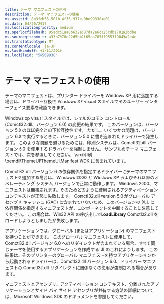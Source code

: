 ```yaml
---
title: テーマ マニフェストの使用
description: テーマ マニフェストの使用
ms.assetid: 8b3feb56-501b-4f35-937e-0be99338ae01
ms.date: 04/20/2017
ms.localizationpriority: medium
ms.openlocfilehash: 95adc51aa8b632a387da2e6cb25cdb1782a2bdbe
ms.sourcegitcommit: a33b7978e22d5bb9f65ca7056f955319049a2e4c
ms.translationtype: MT
ms.contentlocale: ja-JP
ms.lasthandoff: 01/31/2019
ms.locfileid: "56569938"
---
```

# <a name="using-theme-manifests"></a>テーマ マニフェストの使用


テーマのマニフェストは、プリンター ドライバーを Windows XP 用に追加する場合は、ドライバー互換性 Windows XP visual スタイルでそのユーザー インターフェイス要素を確認できます。

Windows xp visual スタイルでは、シェルのコモン コントロール (Comctl32.dll、バージョン 6.0) の変更の結果です。 このバージョンは、バージョン 5.0 のほぼ完全との下位互換性です。 ただし、いくつかの問題は、バージョン 6.0 で実行するときに、バージョン 5.0 に書き込まれたドライバーで発生します。 このような問題を避けるためには、印刷システムは、Comctl32.dll バージョン 6.0 を使用するドライバーを強制しません。 サンプルのテーマ マニフェストでは、次を参照してください。 \\src\\印刷\\oemdll\\ThemeUI\\ThemeUI.Manifest WDK に含まれています。

Comctl32.dll バージョン 6 の依存関係を指定するドライバーにテーマのマニフェストを追加する場合は、Windows 2000 と Windows XP およびそれ以降のオペレーティング システム バージョンで正常に動作します。 Windows 2000、マニフェストは無視されます。そのためどのように使用されるアクティベーション コンテキストが正常に失敗します。 Comctl32.dll version 5.0 がグローバル アセンブリ キャッシュ (GAC) に含まれていないため、このバージョンの DLL に依存関係を指定するマニフェストが、コンポーネントを中断することに注意してください。 この場合は、Win32 API の呼び出しで**LoadLibrary** Comctl32.dll をロードしようとしましたが失敗します。

アプリケーションでは、グローバル (またはアプリケーション) のマニフェストを持つことができます。 このグローバル マニフェストに使用して、Comctl32.dll バージョン 6.0 へのリダイレクトが含まれている場合、すべて同じテーマを使用するアプリケーションを作成する UI のこれによりします。 この結果は、そのプリンターのグローバル マニフェストを持つアプリケーションから起動されるドライバーは、Comctl32.dll バージョン 6.0、ドライバー マニフェストの Comctl32.dll リダイレクトに関係なくの使用が強制される場合があります。

マニフェストとアセンブリ、アクティベーション コンテキスト、分離されたアプリケーションとサイド バイ サイド アセンブリが共有する方法の詳細については、Microsoft Windows SDK のドキュメントを参照してください。

 

 




